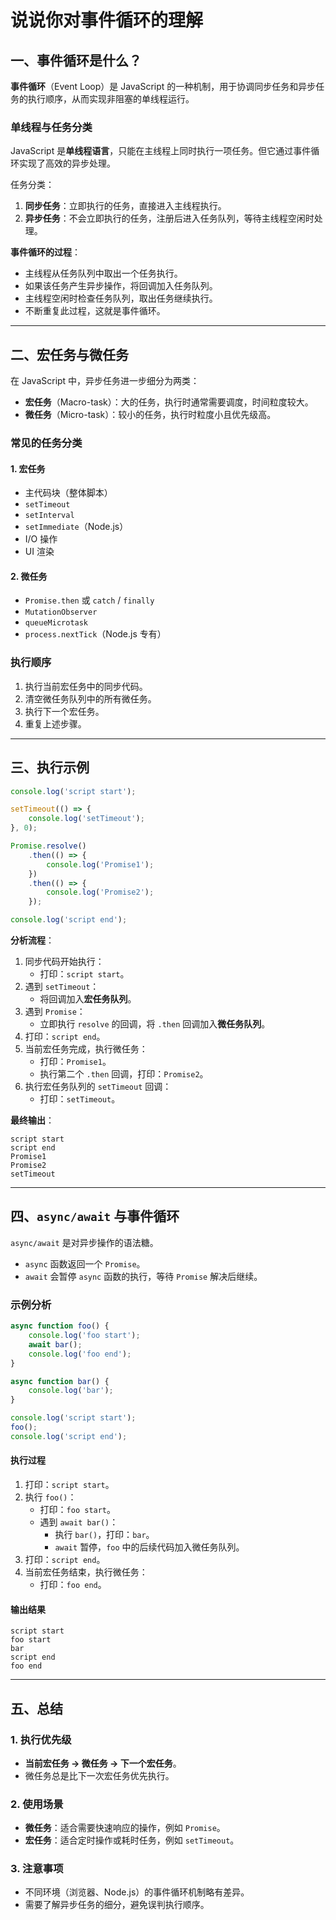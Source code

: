 # 说说你对事件循环的理解

## 一、事件循环是什么？

**事件循环**（Event Loop）是 JavaScript 的一种机制，用于协调同步任务和异步任务的执行顺序，从而实现非阻塞的单线程运行。

### 单线程与任务分类

JavaScript 是**单线程语言**，只能在主线程上同时执行一项任务。但它通过事件循环实现了高效的异步处理。

任务分类：

1. **同步任务**：立即执行的任务，直接进入主线程执行。
2. **异步任务**：不会立即执行的任务，注册后进入任务队列，等待主线程空闲时处理。

**事件循环的过程**：

- 主线程从任务队列中取出一个任务执行。
- 如果该任务产生异步操作，将回调加入任务队列。
- 主线程空闲时检查任务队列，取出任务继续执行。
- 不断重复此过程，这就是事件循环。

---

## 二、宏任务与微任务

在 JavaScript 中，异步任务进一步细分为两类：

- **宏任务**（Macro-task）：大的任务，执行时通常需要调度，时间粒度较大。
- **微任务**（Micro-task）：较小的任务，执行时粒度小且优先级高。

### 常见的任务分类

#### 1. 宏任务

- 主代码块（整体脚本）
- `setTimeout`
- `setInterval`
- `setImmediate`（Node.js）
- I/O 操作
- UI 渲染

#### 2. 微任务

- `Promise.then` 或 `catch` / `finally`
- `MutationObserver`
- `queueMicrotask`
- `process.nextTick`（Node.js 专有）

### 执行顺序

1. 执行当前宏任务中的同步代码。
2. 清空微任务队列中的所有微任务。
3. 执行下一个宏任务。
4. 重复上述步骤。

---

## 三、执行示例

```javascript
console.log('script start');

setTimeout(() => {
	console.log('setTimeout');
}, 0);

Promise.resolve()
	.then(() => {
		console.log('Promise1');
	})
	.then(() => {
		console.log('Promise2');
	});

console.log('script end');
```

**分析流程**：

1. 同步代码开始执行：
   - 打印：`script start`。
2. 遇到 `setTimeout`：
   - 将回调加入**宏任务队列**。
3. 遇到 `Promise`：
   - 立即执行 `resolve` 的回调，将 `.then` 回调加入**微任务队列**。
4. 打印：`script end`。
5. 当前宏任务完成，执行微任务：
   - 打印：`Promise1`。
   - 执行第二个 `.then` 回调，打印：`Promise2`。
6. 执行宏任务队列的 `setTimeout` 回调：
   - 打印：`setTimeout`。

**最终输出**：

```
script start
script end
Promise1
Promise2
setTimeout
```

---

## 四、`async/await` 与事件循环

`async/await` 是对异步操作的语法糖。

- `async` 函数返回一个 `Promise`。
- `await` 会暂停 `async` 函数的执行，等待 `Promise` 解决后继续。

### 示例分析

```javascript
async function foo() {
	console.log('foo start');
	await bar();
	console.log('foo end');
}

async function bar() {
	console.log('bar');
}

console.log('script start');
foo();
console.log('script end');
```

#### 执行过程

1. 打印：`script start`。
2. 执行 `foo()`：
   - 打印：`foo start`。
   - 遇到 `await bar()`：
     - 执行 `bar()`，打印：`bar`。
     - `await` 暂停，`foo` 中的后续代码加入微任务队列。
3. 打印：`script end`。
4. 当前宏任务结束，执行微任务：
   - 打印：`foo end`。

#### 输出结果

```
script start
foo start
bar
script end
foo end
```

---

## 五、总结

### 1. 执行优先级

- **当前宏任务 → 微任务 → 下一个宏任务**。
- 微任务总是比下一次宏任务优先执行。

### 2. 使用场景

- **微任务**：适合需要快速响应的操作，例如 `Promise`。
- **宏任务**：适合定时操作或耗时任务，例如 `setTimeout`。

### 3. 注意事项

- 不同环境（浏览器、Node.js）的事件循环机制略有差异。
- 需要了解异步任务的细分，避免误判执行顺序。
